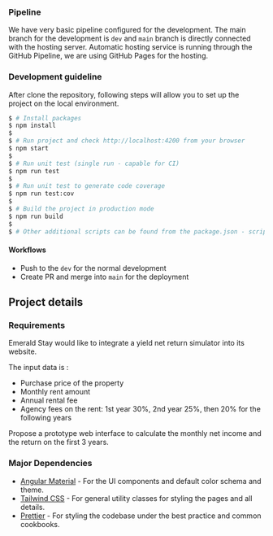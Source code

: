 ### Pipeline

We have very basic pipeline configured for the development. The main branch for the development is `dev` and `main` branch is directly connected with the hosting server.
Automatic hosting service is running through the GitHub Pipeline, we are using GitHub Pages for the hosting.

### Development guideline

After clone the repository, following steps will allow you to set up the project on the local environment. 

```bash
$ # Install packages
$ npm install
$
$ # Run project and check http://localhost:4200 from your browser
$ npm start
$
$ # Run unit test (single run - capable for CI)
$ npm run test
$
$ # Run unit test to generate code coverage
$ npm run test:cov
$
$ # Build the project in production mode
$ npm run build
$
$ # Other additional scripts can be found from the package.json - script section
```

#### Workflows
* Push to the `dev` for the normal development
* Create PR and merge into `main` for the deployment

## Project details

### Requirements

Emerald Stay would like to integrate a yield net return simulator into its website.

The input data is :

-	Purchase price of the property
-	Monthly rent amount
-	Annual rental fee 
-	Agency fees on the rent: 1st year 30%, 2nd year 25%, then 20% for the following years

Propose a prototype web interface to calculate the monthly net income and the return on the first 3 years.

### Major Dependencies

* [Angular Material](https://material.angular.io) - For the UI components and default color schema and theme.
* [Tailwind CSS](https://tailwindcss.com/) - For general utility classes for styling the pages and all details.
* [Prettier](https://prettier.io/) - For styling the codebase under the best practice and common cookbooks. 
